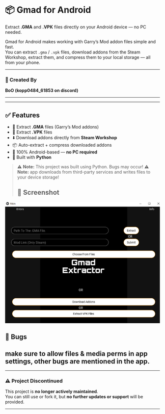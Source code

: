 # 📦 Gmad for Android

Extract **.GMA** and **.VPK** files directly on your Android device — no PC needed.

Gmad for Android makes working with Garry’s Mod addon files simple and fast.  
You can extract `.gma` / `.vpk` files, download addons from the Steam Workshop, extract them, and compress them to your local storage — all from your phone.

---

### 👤 Created By

**BoO (kopp0484_61853 on discord)**

---

---

## ✅ Features

- 📁 Extract **.GMA** files (Garry’s Mod addons)
- 🔧 Extract **.VPK** files
- ⬇️ Download addons directly from **Steam Workshop**
- 📦 Auto-extract + compress downloaded addons
- 📱 100% Android-based — **no PC required**
- 🐍 Built with **Python**

> ⚠️ **Note:** This project was built using Python. Bugs may occur!
> ⚠️ **Note:** app downloads from third-party services and writes files to your device storage!
> ## 📸 Screenshot

![App Screenshot](https://github.com/BOOXD6/Gmad-for-android/blob/main/gmad_screenshot.png)

## 🔧 Bugs
   make sure to allow files & media perms in app settings, other bugs are mentioned in the app.
---

---

### ⚠️ Project Discontinued

This project is **no longer actively maintained**.  
You can still use or fork it, but **no further updates or support** will be provided.

---


